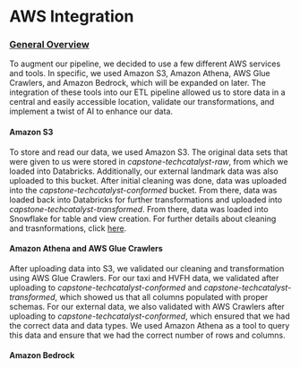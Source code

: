 # AWS Integration

### <ins> General Overview </ins>
To augment our pipeline, we decided to use a few different AWS services and tools. In specific, we used Amazon S3, Amazon Athena, AWS Glue Crawlers, and Amazon Bedrock, which will be expanded on later. The integration of these tools into our ETL pipeline allowed us to store data in a central and easily accessible location, validate our transformations, and implement a twist of AI to enhance our data. 

#### Amazon S3
To store and read our data, we used Amazon S3. The original data sets that were given to us were stored in *capstone-techcatalyst-raw*, from which we loaded into Databricks. Additionally, our external landmark data was also uploaded to this bucket. After initial cleaning was done, data was uploaded into the *capstone-techcatalyst-conformed* bucket. From there, data was loaded back into Databricks for further transformations and uploaded into *capstone-techcatalyst-transformed*. From there, data was loaded into Snowflake for table and view creation. For further details about cleaning and trasnformations, click [here](https://github.com/alina-hartford/thePANDAsCapstone/blob/main/Pipeline%20Stages/Databricks/README.md).
#### Amazon Athena and AWS Glue Crawlers
After uploading data into S3, we validated our cleaning and transformation using AWS Glue Crawlers. For our taxi and HVFH data, we validated after uploading to *capstone-techcatalyst-conformed* and *capstone-techcatalyst-transformed*, which showed us that all columns populated with proper schemas. For our external data, we also validated with AWS Crawlers after uploading to *capstone-techcatalyst-conformed*, which ensured that we had the correct data and data types. We used Amazon Athena as a tool to query this data and ensure that we had the correct number of rows and columns. 
#### Amazon Bedrock
